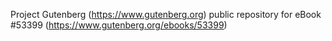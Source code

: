 Project Gutenberg (https://www.gutenberg.org) public repository for
eBook #53399 (https://www.gutenberg.org/ebooks/53399)
